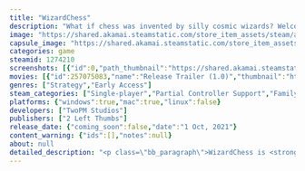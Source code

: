 ```yaml
---
title: "WizardChess"
description: "What if chess was invented by silly cosmic wizards? Welcome to WizardChess. Fight in tactical, procedurally generated battles, acquire and upgrade new units, and carve a path to the boss. Challenge Fae opponents and the FaeQueen herself might grant your Wish."
image: "https://shared.akamai.steamstatic.com/store_item_assets/steam/apps/1274210/header.jpg?t=1732773651"
capsule_image: "https://shared.akamai.steamstatic.com/store_item_assets/steam/apps/1274210/capsule_231x87.jpg?t=1732773651"
categories: game
steamid: 1274210
screenshots: [{"id":0,"path_thumbnail":"https://shared.akamai.steamstatic.com/store_item_assets/steam/apps/1274210/ss_2c28a63158067273ad558a8ed016fc1221d6c344.600x338.jpg?t=1732773651","path_full":"https://shared.akamai.steamstatic.com/store_item_assets/steam/apps/1274210/ss_2c28a63158067273ad558a8ed016fc1221d6c344.1920x1080.jpg?t=1732773651"},{"id":1,"path_thumbnail":"https://shared.akamai.steamstatic.com/store_item_assets/steam/apps/1274210/ss_8f4fb9aa3ab424a42fbe6fa2137caa1e64d98944.600x338.jpg?t=1732773651","path_full":"https://shared.akamai.steamstatic.com/store_item_assets/steam/apps/1274210/ss_8f4fb9aa3ab424a42fbe6fa2137caa1e64d98944.1920x1080.jpg?t=1732773651"},{"id":2,"path_thumbnail":"https://shared.akamai.steamstatic.com/store_item_assets/steam/apps/1274210/ss_c37616b92b9ec2897b0250211f703812d5ffcc63.600x338.jpg?t=1732773651","path_full":"https://shared.akamai.steamstatic.com/store_item_assets/steam/apps/1274210/ss_c37616b92b9ec2897b0250211f703812d5ffcc63.1920x1080.jpg?t=1732773651"},{"id":3,"path_thumbnail":"https://shared.akamai.steamstatic.com/store_item_assets/steam/apps/1274210/ss_70d2aa0c98d9676a5d26701db6bd348455c51e76.600x338.jpg?t=1732773651","path_full":"https://shared.akamai.steamstatic.com/store_item_assets/steam/apps/1274210/ss_70d2aa0c98d9676a5d26701db6bd348455c51e76.1920x1080.jpg?t=1732773651"},{"id":4,"path_thumbnail":"https://shared.akamai.steamstatic.com/store_item_assets/steam/apps/1274210/ss_63706bd402c54c314610678e429d4bd85527e274.600x338.jpg?t=1732773651","path_full":"https://shared.akamai.steamstatic.com/store_item_assets/steam/apps/1274210/ss_63706bd402c54c314610678e429d4bd85527e274.1920x1080.jpg?t=1732773651"},{"id":5,"path_thumbnail":"https://shared.akamai.steamstatic.com/store_item_assets/steam/apps/1274210/ss_f61cf45ca587d5f2f5727348b13685cfcf660f18.600x338.jpg?t=1732773651","path_full":"https://shared.akamai.steamstatic.com/store_item_assets/steam/apps/1274210/ss_f61cf45ca587d5f2f5727348b13685cfcf660f18.1920x1080.jpg?t=1732773651"},{"id":6,"path_thumbnail":"https://shared.akamai.steamstatic.com/store_item_assets/steam/apps/1274210/ss_622787cce091249dba2b08e2ea1dbde015962c65.600x338.jpg?t=1732773651","path_full":"https://shared.akamai.steamstatic.com/store_item_assets/steam/apps/1274210/ss_622787cce091249dba2b08e2ea1dbde015962c65.1920x1080.jpg?t=1732773651"},{"id":7,"path_thumbnail":"https://shared.akamai.steamstatic.com/store_item_assets/steam/apps/1274210/ss_b590ef48cc66fbd6964ef61c93be0a0e70d59580.600x338.jpg?t=1732773651","path_full":"https://shared.akamai.steamstatic.com/store_item_assets/steam/apps/1274210/ss_b590ef48cc66fbd6964ef61c93be0a0e70d59580.1920x1080.jpg?t=1732773651"},{"id":8,"path_thumbnail":"https://shared.akamai.steamstatic.com/store_item_assets/steam/apps/1274210/ss_5762ee10093b8853d684f39f41f54269618a5cd2.600x338.jpg?t=1732773651","path_full":"https://shared.akamai.steamstatic.com/store_item_assets/steam/apps/1274210/ss_5762ee10093b8853d684f39f41f54269618a5cd2.1920x1080.jpg?t=1732773651"}]
movies: [{"id":257075083,"name":"Release Trailer (1.0)","thumbnail":"https://shared.akamai.steamstatic.com/store_item_assets/steam/apps/257075083/f1f69af32507426415026f34424e1aadab10a428/movie_600x337.jpg?t=1732071618","webm":{"480":"http://video.akamai.steamstatic.com/store_trailers/257075083/movie480_vp9.webm?t=1732071618","max":"http://video.akamai.steamstatic.com/store_trailers/257075083/movie_max_vp9.webm?t=1732071618"},"mp4":{"480":"http://video.akamai.steamstatic.com/store_trailers/257075083/movie480.mp4?t=1732071618","max":"http://video.akamai.steamstatic.com/store_trailers/257075083/movie_max.mp4?t=1732071618"},"highlight":true}]
genres: ["Strategy","Early Access"]
steam_categories: ["Single-player","Partial Controller Support","Family Sharing"]
platforms: {"windows":true,"mac":true,"linux":false}
developers: ["TwoPM Studios"]
publishers: ["2 Left Thumbs"]
release_date: {"coming_soon":false,"date":"1 Oct, 2021"}
content_warning: {"ids":[],"notes":null}
about: null
detailed_description: "<p class=\"bb_paragraph\">WizardChess is <strong>Deckbuilding Chess</strong> from a preposterous fantasy realm, invented by mysterious wizards. Multiple game modes challenge players to think on their feet and balance tactics with speed: hit the Arcade for quick, replayable runs or explore the world in Story mode. Whether you're an amateur or an expert WizardChess has something for Grandma's and Grand Masters alike.  </p><p class=\"bb_paragraph\"><img class=\"bb_img\" src=\"https://shared.akamai.steamstatic.com/store_item_assets/steam/apps/1274210/extras/title_tactical.png?t=1732773651\" /><img class=\"bb_img\" src=\"https://shared.akamai.steamstatic.com/store_item_assets/steam/apps/1274210/extras/newWCgif2.gif?t=1732773651\" /></p><p class=\"bb_paragraph\">Manoeuvre specialized units (of 50+ unique classes) in emergent, often unhinged, turn-based combat and use unique skills to defeat enemy units. Much like chess, small errors can (and often will) lead to harsh consequences. Unlike chess, your pieces are enchanted and have ATK, DEF and SKL stats... and your opponent(s) are the Fae. </p><p class=\"bb_paragraph\"></p><p class=\"bb_paragraph\"><img class=\"bb_img\" src=\"https://shared.akamai.steamstatic.com/store_item_assets/steam/apps/1274210/extras/title_chess.png?t=1732773651\" /><img class=\"bb_img\" src=\"https://shared.akamai.steamstatic.com/store_item_assets/steam/apps/1274210/extras/newWCgif1.gif?t=1732773651\" /></p><p class=\"bb_paragraph\">Recruit, upgrade, sacrifice, trade and gamble your units away to create the most powerful build you can. Learn the systems, unlock the full pool of units and take calculated risks and maybe you’ll defeat the Fae Queen herself. </p><p class=\"bb_paragraph\"><img class=\"bb_img\" src=\"https://shared.akamai.steamstatic.com/store_item_assets/steam/apps/1274210/extras/title_roguelike.png?t=1732773651\" /><img class=\"bb_img\" src=\"https://shared.akamai.steamstatic.com/store_item_assets/steam/apps/1274210/extras/newWCgif3.gif?t=1732773651\" /> </p><p class=\"bb_paragraph\">WizardChess is entirely procedurally generated. Every run, every room, every tile, every item, and every unit is determined by a combination of luck and a dynamic response to your playstyle. Each biome features unique rooms, enemies and a boss with its own opponent &quot;style&quot; and scaling difficulty.</p><p class=\"bb_paragraph\"> </p><p class=\"bb_paragraph\"> </p><p class=\"bb_paragraph\"><i>TwoPM consists of Ben Follington and Ricky James, both based in Queensland, Australia. We've been best friends for about 15 years and have been making games for almost as long.</i></p>"
---
```


